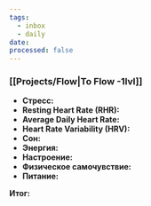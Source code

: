 ```yaml
---
tags:
  - inbox
  - daily
date:
processed: false
---
```


### [[Projects/Flow|To Flow -1lvl]]

- **Стресс:**
- **Resting Heart Rate (RHR):** 
- **Average Daily Heart Rate:** 
- **Heart Rate Variability (HRV):** 
- **Сон:**
- **Энергия:**
- **Настроение:** 
- **Физическое самочувствие:** 
- **Питание:**

**Итог:**
